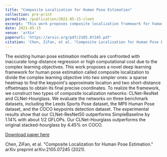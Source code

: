 ```yaml
---
title: "Composite Localization for Human Pose Estimation"
collection: pre-print
permalink: /publication/2021-05-15-clnet
excerpt: 'This work proposes composite localization framework for human pose estimation by dividing the complex learning objective into two simpler ones.'
date: 2021-05-15
venue: 'arXiv'
paperurl: 'https://arxiv.org/pdf/2105.07245.pdf'
citation: 'Chen, ZiFan, et al. "Composite Localization for Human Pose Estimation." arXiv preprint arXiv:2105.07245 (2021).'
---
```

The existing human pose estimation methods are confronted with inaccurate long-distance regression or high computational cost due to the complex learning objectives. This work proposes a novel deep learning framework for human pose estimation called composite localization to divide the complex learning objective into two simpler ones: a sparse heatmap to find the keypoint's approximate location and two short-distance offsetmaps to obtain its final precise coordinates. To realize the framework, we construct two types of composite localization networks: CLNet-ResNet and CLNet-Hourglass. We evaluate the networks on three benchmark datasets, including the Leeds Sports Pose dataset, the MPII Human Pose dataset, and the COCO keypoints detection dataset. The experimental results show that our CLNet-ResNet50 outperforms SimpleBaseline by 1.14% with about 1/2 GFLOPs. Our CLNet-Hourglass outperforms the original stacked-hourglass by 4.45% on COCO.

[Download paper here](https://arxiv.org/pdf/2105.07245.pdf)

Chen, ZiFan, et al. "Composite Localization for Human Pose Estimation." arXiv preprint arXiv:2105.07245 (2021).

